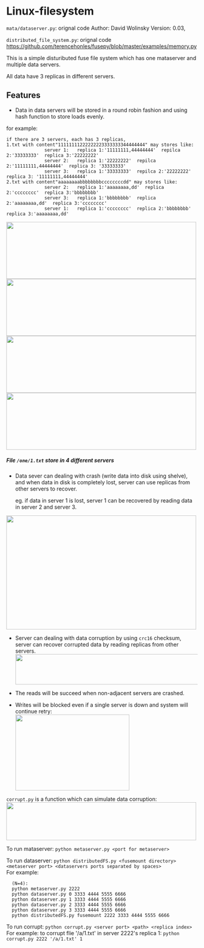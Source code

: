 # Linux-filesystem
`mata/dataserver.py`: orignal code Author: David Wolinsky  Version: 0.03, 
 
`distributed_file_system.py`: orignal code https://github.com/terencehonles/fusepy/blob/master/examples/memory.py

This is a simple distuributed fuse file system which has one mataserver and multiple data servers.

All data have 3 replicas in different servers.    

## Features

- Data in data servers will be stored in a round robin fashion and using hash function to store loads evenly.

for example: 
    
    if there are 3 servers, each has 3 replicas,
    1.txt with content"11111111222222223333333344444444" may stores like:
                  server 1:   replica 1:'11111111,44444444'  repilca 2:'33333333'  replica 3:'22222222'
                  server 2:   replica 1:'22222222'  repilca 2:'11111111,44444444'  replica 3: '33333333'
                  server 3:   replica 1:'33333333'  repilca 2:'22222222'  replica 3: '11111111,44444444' 
    2.txt with content"aaaaaaaabbbbbbbbccccccccdd" may stores like:
                  server 2:   replica 1:'aaaaaaaa,dd'  replica 2:'cccccccc'  replica 3:'bbbbbbbb'
                  server 3:   replica 1:'bbbbbbbb'  replica 2:'aaaaaaaa,dd'  replica 3:'cccccccc'
                  server 1:   replica 1:'cccccccc'  replica 2:'bbbbbbbb'  replica 3:'aaaaaaaa,dd'    

<img width="500" height="150" src="https://github.com/tangni31/Distributed-System/blob/master/Linux%20distributed%20filesystem/img/f1.png?raw=true"/> 
<img width="500" height="150" src="https://github.com/tangni31/Distributed-System/blob/master/Linux%20distributed%20filesystem/img/f2.png?raw=true"/> 
<img width="500" height="150" src="https://github.com/tangni31/Distributed-System/blob/master/Linux%20distributed%20filesystem/img/f3.png?raw=true"/> 
<img width="500" height="150" src="https://github.com/tangni31/Distributed-System/blob/master/Linux%20distributed%20filesystem/img/f4.png?raw=true"/>  

##### File `/one/1.txt` store in 4 different servers 
    
        
- Data sever can dealing with crash (write data into disk using shelve), and when data in disk is completely lost, server can use replicas from other servers to recover. 

    eg. if data in server 1 is lost, server 1 can be recovered by reading data in server 2 and server 3.    
<img width="500" height="300" src="https://github.com/tangni31/Distributed-System/blob/master/Linux%20distributed%20filesystem/img/data%20lost.png?raw=true"/>     
    
- Server can dealing with data corruption by using `crc16` checksum, server can recover corrupted data by reading replicas from other servers.      
   <img width="500" height="80" src="https://github.com/tangni31/Distributed-System/blob/master/Linux%20distributed%20filesystem/img/corrupt4.png?raw=true"/> 

    
- The reads will be succeed when non-adjacent servers are crashed.  
    
- Writes will be blocked even if a single server is down and system will continue retry:    
             <img width="300" height="200" src="https://github.com/tangni31/Distributed-System/blob/master/Linux%20distributed%20filesystem/img/write_when_down2.png?raw=true"/> 
    
`corrupt.py`  is a function which can simulate data corruption:     
<img width="500" height="100" src="https://github.com/tangni31/Distributed-System/blob/master/Linux%20distributed%20filesystem/img/corrupt1.png?raw=true"/>

    
To run mataserver: `python metaserver.py <port for metaserver>`  

To run dataserver: `python distributedFS.py <fusemount directory> <metaserver port> <dataservers ports separated by spaces>`  
For example:

      (N=4): 
      python metaserver.py 2222 
      python dataserver.py 0 3333 4444 5555 6666 
      python dataserver.py 1 3333 4444 5555 6666 
      python dataserver.py 2 3333 4444 5555 6666 
      python dataserver.py 3 3333 4444 5555 6666
      python distributedFS.py fusemount 2222 3333 4444 5555 6666  
      
To run corrupt: `python corrupt.py <server port> <path> <replica index>`  
For example: to corrupt flie '/a/1.txt' in server 2222's replica 1:
`python corrupt.py 2222 '/a/1.txt' 1`

